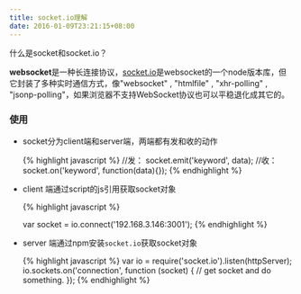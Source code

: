 ```yaml
---
title: socket.io理解
date: 2016-01-09T23:21:15+08:00
---
```


什么是socket和socket.io？

**websocket**是一种长连接协议，[socket.io](http://socket.io/)是websocket的一个node版本库，但它封装了多种实时通信方式，像"websocket" , "htmlfile" , "xhr-polling" , "jsonp-polling"，如果浏览器不支持WebSocket协议也可以平稳退化成其它的。



### 使用

- socket分为client端和server端，两端都有发和收的动作
    
    {% highlight javascript %}
    //发：
    socket.emit('keyword', data);
    //收：
    socket.on('keyword', function(data){});
    {% endhighlight %}

- client 端通过script的js引用获取socket对象
    
    {% highlight javascript %}
    <script src="js/socket.io-1.3.7.js"></script>
    var socket = io.connect('192.168.3.146:3001');
    {% endhighlight %}

- server 端通过npm安装`socket.io`获取socket对象
    
    {% highlight javascript %}
    var io = require('socket.io').listen(httpServer);
    io.sockets.on('connection', function (socket) {
        // get socket and do something.
    });
    {% endhighlight %}

